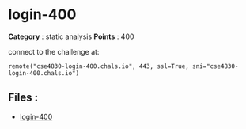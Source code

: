 # login-400

**Category** : static analysis
**Points** : 400

connect to  the challenge at: 

``remote("cse4830-login-400.chals.io", 443, ssl=True, sni="cse4830-login-400.chals.io")``

## Files : 
 - [login-400](./login-400)


